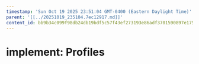 ```yaml
---
timestamp: 'Sun Oct 19 2025 23:51:04 GMT-0400 (Eastern Daylight Time)'
parent: '[[../20251019_235104.7ec12917.md]]'
content_id: bb9b34c099f98db24db19bdf5c57f43ef273193e86adf3701590897e175a00c4
---
```


# implement: Profiles
